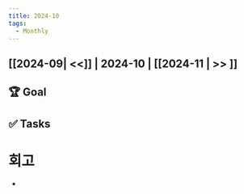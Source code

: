 ```yaml
---
title: 2024-10
tags:
  - Monthly
---
```


## [[2024-09| <<]] | 2024-10 | [[2024-11 | >> ]]

## 🏆 Goal

## ✅ Tasks

# 회고
- 
